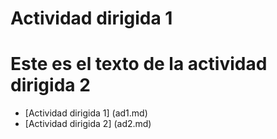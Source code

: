 
# Actividad dirigida 1

# Este es el texto de la actividad dirigida 2

- [Actividad dirigida 1] (ad1.md)
- [Actividad dirigida 2] (ad2.md)




